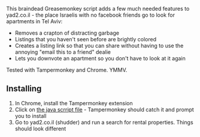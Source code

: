 This braindead Greasemonkey script adds a few much needed features to yad2.co.il - the place Israelis with no facebook friends go to look for apartments in Tel Aviv:
* Removes a crapton of distracting garbage
* Listings that you haven't seen before are brightly colored
* Creates a listing link so that you can share without having to use the annoying "email this to a friend" dealie
* Lets you downvote an apartment so you don't have to look at it again

Tested with Tampermonkey and Chrome. YMMV.

## Installing
1. In Chrome, install the Tampermonkey extension
2. Click on [the java scrript file](https://github.com/pavius/unfuckify-yad2/raw/master/unfuckify-yad2.user.js) - Tampermonkey should catch it and prompt you to install
3. Go to yad2.co.il (shudder) and run a search for rental properties. Things should look different
